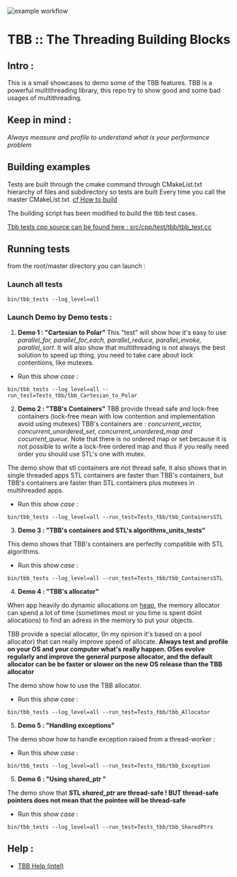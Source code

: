 ![example workflow](https://github.com/Nosenzor/TBB_ShowCase/actions/workflows/lukka_ci.yml/badge.svg)
# TBB :: The Threading Building Blocks

## Intro :
This is a small showcases to demo some of the TBB features.
TBB is a powerful multithreading library, this repo try to show good and some bad usages of multithreading.

## Keep in mind :
*Always measure and profile to understand what is your performance problem*

## Building examples

Tests are built through the cmake command through CMakeList.txt hierarchy of files and subdirectory so tests are built Every time you call the master CMakeList.txt. [cf How to build](../../../../README.md)

The building script has been modified to build the tbb test cases.

 [Tbb tests cpp source can be found here : src/cpp/test/tbb/tbb_test.cc ](src/cpp/test/tbb/tbb_test.cc) 

## Running tests

from the root/master directory you can launch :
### Launch all tests

```
bin/tbb_tests --log_level=all 
```
### Launch Demo by Demo tests :

1. **Demo 1 :  "Cartesian to Polar"**
This "test" will show how it's easy to use *parallel_for, parallel_for_each, parallel_reduce, parallel_invoke, parallel_sort*. 
It will also show that multithreading is not always the best solution to speed up thing, you need to take care about lock contentions, like mutexes.

* Run this *show case* : 

```
bin/tbb_tests --log_level=all --run_test=Tests_tbb/tbb_Cartesian_to_Polar
```

2. **Demo 2 : "TBB's Containers"**
TBB provide thread safe and lock-free containers (lock-free mean with low contention and implementation avoid using mutexes)
TBB's containers are : *concurrent_vector, concurrent_unordered_set, concurrent_unordered_map and cocurrent_queue*.
Note that there is no ordered map or set because it is not possible to write a lock-free ordered map and thus if you really need order you should use STL's one with mutex.

The demo show that stl containers are not thread safe, it also shows that in single threaded apps STL containers are faster than TBB's containers, but TBB's containers are faster than STL containers plus mutexes in multihreaded apps.

* Run this *show case* :

```
bin/tbb_tests --log_level=all --run_test=Tests_tbb/tbb_ContainersSTL
```

3. **Demo 3 : "TBB's containers and STL's algorithms_units_tests"**

This demo shows that TBB's containers are perfectly compatible with STL algorithms.

* Run this *show case* :

```
bin/tbb_tests --log_level=all --run_test=Tests_tbb/tbb_ContainersSTL
```

4. **Demo 4 : "TBB's allocator"**

When app heavily do dynamic allocations on [heap](https://www.learncpp.com/cpp-tutorial/the-stack-and-the-heap/), the memory allocator can spend a lot of time (sometimes most or you time is spent doint allocations) to find an adress in the memory to put your objects.

TBB provide a special allocator, (In my opinion it's based on a pool allocator) that can really improve speed of allocate. **Always test and profile on your OS and your computer what's really happen. OSes evolve regularly and improve the general purpose allocator, and the default allocator can be be faster or slower on the new OS release than the TBB allocator**

The demo show how to use the TBB allocator.

* Run this *show case* :

```
bin/tbb_tests --log_level=all --run_test=Tests_tbb/tbb_Allocator
```

5. **Demo 5 : "Handling exceptions"**

The demo show how to handle exception raised from a thread-worker :

* Run this *show case* :

```
bin/tbb_tests --log_level=all --run_test=Tests_tbb/tbb_Exception
```

5. **Demo 6 : "Using shared_ptr "**

The demo show that **STL *shared_ptr* are thread-safe ! BUT thread-safe pointers does not mean that the pointee will be thread-safe**

* Run this *show case* :

```
bin/tbb_tests --log_level=all --run_test=Tests_tbb/tbb_SharedPtrs
```


## Help :
* [TBB Help (intel)](https://www.threadingbuildingblocks.org/docs/help/index.htm)
